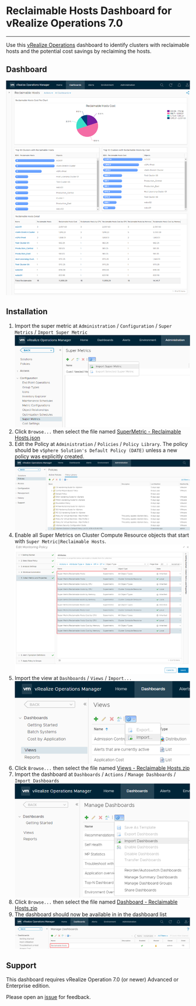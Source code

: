 
# Reclaimable Hosts Dashboard for vRealize Operations 7.0
---------

Use this [vRealize Operations](https://www.vmware.com/products/vrealize-operations.html) dashboard to identify clusters with reclaimable hosts and the potential cost savings by reclaiming the hosts.

## Dashboard
![Dashboard](https://raw.githubusercontent.com/notoriousbdg/vrops-dashboard-reclaimable_hosts/master/Dashboard.png)

## Installation
1. Import the super metric at `Administration` / `Configuration` / `Super Metrics` / `Import Super Metric`  
![Import View](https://raw.githubusercontent.com/notoriousbdg/vrops-dashboard-reclaimable_hosts/master/Import_Super_Metric.png)
2. Click `Browse...` then select the file named [SuperMetric - Reclaimable Hosts.json](https://github.com/notoriousbdg/vrops-dashboard-reclaimable_hosts/raw/master/SuperMetric%20-%20Reclaimable%20Hosts.json)
3. Edit the Policy at `Administration` / `Policies` / `Policy Library`.  The policy should be `vSphere Solution's Default Policy (DATE)` unless a new policy was explicitly created.  
![Policy Library](https://raw.githubusercontent.com/notoriousbdg/vrops-dashboard-reclaimable_hosts/master/Policy_Library.png)
4. Enable all Super Metrics on Cluster Compute Resource objects that start with `Super Metric|Reclaimable Hosts`.  
![Policy Metrics](https://raw.githubusercontent.com/notoriousbdg/vrops-dashboard-reclaimable_hosts/master/Policy_Metrics.png)
5. Import the view at `Dashboards` / `Views` / `Import...`  
![Import View](https://raw.githubusercontent.com/notoriousbdg/vrops-dashboard-reclaimable_hosts/master/Import_View.png)
6. Click `Browse...` then select the file named [Views - Reclaimable Hosts.zip](https://github.com/notoriousbdg/vrops-dashboard-reclaimable_hosts/raw/master/Views%20-%20Reclaimable%20Hosts.zip)
7. Import the dashboard at `Dashboards` / `Actions` / `Manage Dashboards` / `Import Dashboards`  
![Import Dashboard](https://raw.githubusercontent.com/notoriousbdg/vrops-dashboard-reclaimable_hosts/master/Import_Dashboard.png)
8. Click `Browse...` then select the file named [Dashboard - Reclaimable Hosts.zip](https://github.com/notoriousbdg/vrops-dashboard-reclaimable_hosts/raw/master/Dashboard%20-%20Reclaimable%20Hosts.zip)
9. The dashboard should now be available in in the dashboard list  
![Dashboard List](https://raw.githubusercontent.com/notoriousbdg/vrops-dashboard-reclaimable_hosts/master/Dashboard_List.png)

## Support

This dashboard requires vRealize Operation 7.0 (or newer) Advanced or Enterprise edition.

Please open an [issue](https://github.com/notoriousbdg/vrops-dashboard-reclaimable_hosts/issues) for feedback.
